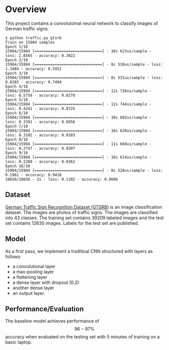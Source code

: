 # Overview

This project contains a convolutoinal neural network to classify images of German traffic signs.



```
$ python traffic.py gtsrb
Train on 15984 samples
Epoch 1/10
15984/15984 [==============================] - 10s 623us/sample - loss: 2.8565 - accuracy: 0.3022
Epoch 2/10
15984/15984 [==============================] - 8s 510us/sample - loss: 1.3484 - accuracy: 0.5951
Epoch 3/10
15984/15984 [==============================] - 8s 531us/sample - loss: 0.8283 - accuracy: 0.7494
Epoch 4/10
15984/15984 [==============================] - 12s 736us/sample - loss: 0.5758 - accuracy: 0.8270
Epoch 5/10
15984/15984 [==============================] - 12s 744us/sample - loss: 0.4241 - accuracy: 0.8725
Epoch 6/10
15984/15984 [==============================] - 10s 602us/sample - loss: 0.3391 - accuracy: 0.8956
Epoch 7/10
15984/15984 [==============================] - 10s 620us/sample - loss: 0.3102 - accuracy: 0.9103
Epoch 8/10
15984/15984 [==============================] - 11s 668us/sample - loss: 0.2747 - accuracy: 0.9207
Epoch 9/10
15984/15984 [==============================] - 10s 614us/sample - loss: 0.2208 - accuracy: 0.9362
Epoch 10/10
15984/15984 [==============================] - 8s 528us/sample - loss: 0.1961 - accuracy: 0.9418
10656/10656 - 2s - loss: 0.1392 - accuracy: 0.9606
```

## Dataset

[German Traffic Sign Recognition Dataset (GTSRB)](http://benchmark.ini.rub.de/index.php?section=gtsrb&subsection=about) is an image classification dataset.  The images are photos of traffic signs.  The images are classified into 43 classes.  The training set contains 39209 labeled images and the test set contains 12630 images.  Labels for the test set are published. 
## Model

As a first pass, we implement a traditioal CNN structured with layers as follows:
- a convolutional layer
- a max-pooling layer
- a flattening layer
- a dense layer with dropout (0.2)
- another dense layer
- an output layer.

## Performance/Evaluation

The baseline model achieves performance of $$ 96-97\% $$ accuracy when evaluated on the testing set with 5 minutes of training on a basic laptop.
